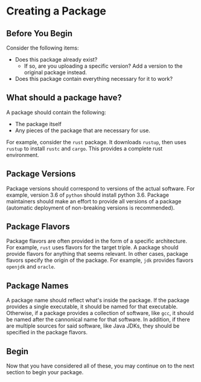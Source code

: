 # Creating a Package

## Before You Begin
Consider the following items:
- Does this package already exist?
    - If so, are you uploading a specific version? Add a version to the original package instead.
- Does this package contain everything necessary for it to work?

## What should a package have?
A package should contain the following:
- The package itself
- Any pieces of the package that are necessary for use.

For example, consider the `rust` package. It downloads `rustup`, then uses `rustup` to install `rustc` and `cargo`. This provides a complete rust environment.

## Package Versions
Package versions should correspond to versions of the actual software. For example, version 3.6 of `python` should install python 3.6. Package maintainers should make an effort to provide all versions of a package (automatic deployment of non-breaking versions is recommended).

## Package Flavors
Package flavors are often provided in the form of a specific architecture. For example, `rust` uses flavors for the target triple. A package should provide flavors for anything that seems relevant. In other cases, package flavors specify the origin of the package. For example, `jdk` provides flavors `openjdk` and `oracle`.

## Package Names
A package name should reflect what's inside the package. If the package provides a single executable, it should be named for that executable. Otherwise, if a package provides a collection of software, like `gcc`, it should be named after the cannonical name for that software. In addition, if there are multiple sources for said software, like Java JDKs, they should be specified in the package flavors.

## Begin
Now that you have considered all of these, you may continue on to the next section to begin your package.
